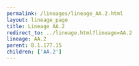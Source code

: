 ```yaml
---
permalink: /lineages/lineage_AA.2.html
layout: lineage_page
title: Lineage AA.2
redirect_to: ../lineage.html?lineage=AA.2
lineage: AA.2
parent: B.1.177.15
children: ['AA.2']
---
```

